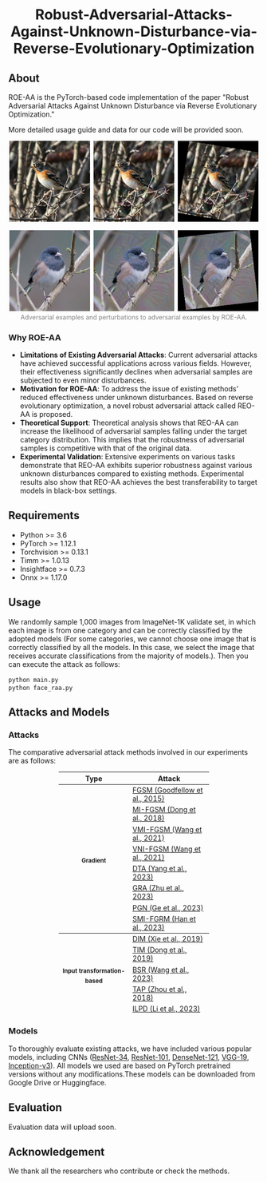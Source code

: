 <h1 align="center">Robust-Adversarial-Attacks-Against-Unknown-Disturbance-via-Reverse-Evolutionary-Optimization</h1>

## About

ROE-AA is the PyTorch-based code implementation of the paper "Robust Adversarial Attacks Against Unknown Disturbance via Reverse Evolutionary Optimization."

More detailed usage guide and data for our code will be provided soon. 

<p align="center">
  <img src="./pic/imgnet/raa_combined_10.png" alt="示例图片" width="500" />
</p>
<p align="center">
  <img src="./pic/imgnet/raa_combined_13.png" alt="示例图片" width="500" />
  <br>
  <span style="font-size: 0.9em; color: gray;">Adversarial examples and perturbations to adversarial examples by ROE-AA.</span>
</p> 


### Why ROE-AA



+ **Limitations of Existing Adversarial Attacks**: Current adversarial attacks have achieved successful applications across various fields. However, their effectiveness significantly declines when adversarial samples are subjected to even minor disturbances.
+ **Motivation for ROE-AA**: To address the issue of existing methods' reduced effectiveness under unknown disturbances. Based on reverse evolutionary optimization, a novel robust adversarial attack called REO-AA is proposed.
+ **Theoretical Support**: Theoretical analysis shows that REO-AA can increase the likelihood of adversarial samples falling under the target category distribution. This implies that the robustness of adversarial samples is competitive with that of the original data.
+ **Experimental Validation**: Extensive experiments on various tasks demonstrate that REO-AA exhibits superior robustness against various unknown disturbances compared to existing methods. Experimental results also show that REO-AA achieves the best transferability to target models in black-box settings.

## Requirements
+ Python >= 3.6
+ PyTorch >= 1.12.1
+ Torchvision >= 0.13.1
+ Timm >= 1.0.13
+ Insightface >= 0.7.3
+ Onnx >= 1.17.0


## Usage
We randomly sample 1,000 images from ImageNet-1K validate set, in which each image is from one category and can be correctly classified by the adopted models (For some categories, we cannot choose one image that is correctly classified by all the models. In this case, we select the image that receives accurate classifications from the majority of models.). Then you can execute the attack as follows:

```
python main.py 
python face_raa.py
```

## Attacks and Models

### Attacks
The comparative adversarial attack methods involved in our experiments are as follows:

<table style="width: 60%; margin: auto; border-collapse: collapse;">

<thead>
<tr class="header">
<th><strong>Type </strong></th>
<th><strong>Attack</strong></th>
</tr>
</thead>

<tr>
<th rowspan="25"><sub><strong>Gradient</strong></sub></th>
<td><a href="https://arxiv.org/abs/1412.6572" target="_blank" rel="noopener noreferrer">FGSM (Goodfellow et al., 2015)</a></td>
</tr>

<tr>
<td><a href="https://arxiv.org/abs/1710.06081" target="_blank" rel="noopener noreferrer">MI-FGSM (Dong et al., 2018)</a></td>
</tr>

<tr>
<td><a href="https://arxiv.org/abs/2103.15571" target="_blank" rel="noopener noreferrer">VMI-FGSM (Wang et al., 2021)</a></td>
</tr>

<tr>
<td><a href="https://arxiv.org/abs/2103.15571" target="_blank" rel="noopener noreferrer">VNI-FGSM (Wang et al., 2021)</a></td>
</tr>

<tr>
<td><a href="https://arxiv.org/abs/2303.15109" target="_blank" rel="noopener noreferrer">DTA (Yang et al., 2023)</a></td>
</tr>

<tr>
<td><a href="https://openaccess.thecvf.com/content/ICCV2023/papers/Zhu_Boosting_Adversarial_Transferability_via_Gradient_Relevance_Attack_ICCV_2023_paper.pdf" target="_blank" rel="noopener noreferrer">GRA (Zhu et al., 2023)</a></td>
</tr>

<tr>
<td><a href="https://arxiv.org/abs/2306.05225" target="_blank" rel="noopener noreferrer">PGN (Ge et al., 2023)</a></td>
</tr>

<tr>
<td><a href="https://arxiv.org/abs/2307.02828" target="_blank" rel="noopener noreferrer">SMI-FGRM (Han et al., 2023)</a></td>
</tr>
<thead>
<tr>
<th rowspan="25"><sub><strong>Input transformation-based</strong></sub></th>
<td><a href="https://arxiv.org/abs/1803.06978" target="_blank" rel="noopener noreferrer">DIM (Xie et al., 2019)</a></td>
</tr>

<tr>
<td><a href="https://arxiv.org/abs/1904.02884" target="_blank" rel="noopener noreferrer">TIM (Dong et al., 2019)</a></td>
</tr>

<tr>
<td><a href="https://arxiv.org/abs/2308.10299" target="_blank" rel="noopener noreferrer">BSR (Wang et al., 2023)</a></td>
</tr>

<tr>
<td><a href="https://doi.org/10.1007/978-3-030-01264-9_28" target="_blank" rel="noopener noreferrer">TAP (Zhou et al., 2018)</a></td>
</tr>

<tr>
<td><a href="https://arxiv.org/abs/2304.13410" target="_blank" rel="noopener noreferrer">ILPD (Li et al., 2023)</a></td>
</tr>
</thead>
<table>

### Models

To thoroughly evaluate existing attacks, we have included various popular models, including CNNs ([ResNet-34](https://arxiv.org/abs/1512.03385), [ResNet-101](https://arxiv.org/abs/1512.03385), [DenseNet-121](https://arxiv.org/abs/1608.06993), [VGG-19](https://arxiv.org/abs/1409.1556), [Inception-v3](https://arxiv.org/abs/1512.00567)).
All models we used are based on PyTorch pretrained versions without any modifications.These models can be downloaded from Google Drive or Huggingface.

## Evaluation

Evaluation data will upload soon.


## Acknowledgement
We thank all the researchers who contribute or check the methods. 


